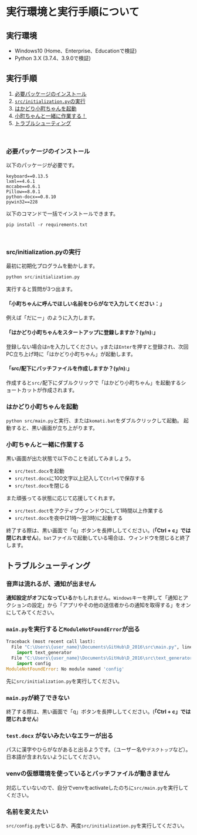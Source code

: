 # 実行環境と実行手順について

## 実行環境

- Windows10 (Home、Enterprise、Educationで検証)
- Python 3.X (3.7.4、3.9.0で検証)



## 実行手順

1. [必要パッケージのインストール](#必要パッケージのインストール)
1. [`src/initialization.py`の実行](#src/initialization.pyの実行)
1. [はかどり小町ちゃんを起動](#はかどり小町ちゃんを起動)
1. [小町ちゃんと一緒に作業する！](#小町ちゃんと一緒に作業する)
1. [トラブルシューティング](#トラブルシューティング)
<br>


### 必要パッケージのインストール

以下のパッケージが必要です。
```
keyboard==0.13.5
lxml==4.6.1
mccabe==0.6.1
Pillow==8.0.1
python-docx==0.8.10
pywin32==228
```

以下のコマンドで一括でインストールできます。

```
pip install -r requirements.txt
```
<br>


### src/initialization.pyの実行

最初に初期化プログラムを動かします。

```python
python src/initialization.py
```

実行すると質問が3つ出ます。

#### 「小町ちゃんに呼んでほしい名前をひらがなで入力してください：」

例えば「だにー」のように入力します。

#### 「はかどり小町ちゃんをスタートアップに登録しますか？(y/n):」

登録しない場合は`n`を入力してください。`y`または`Enter`を押すと登録され、次回PC立ち上げ時に「はかどり小町ちゃん」が起動します。

#### 「src/配下にバッチファイルを作成しますか？(y/n):」

作成すると`src/`配下にダブルクリックで「はかどり小町ちゃん」を起動するショートカットが作成されます。
<br>


### はかどり小町ちゃんを起動

`python src/main.py`と実行、または`komati.bat`をダブルクリックして起動。
起動すると、黒い画面が立ち上がります。
<br>


### 小町ちゃんと一緒に作業する

黒い画面が出た状態で以下のことを試してみましょう。

- `src/test.docx`を起動
- `src/test.docx`に100文字以上記入して`Ctrl+S`で保存する
- `src/test.docx`を閉じる

また頑張ってる状態に応じて応援してくれます。

- `src/test.doct`をアクティブウィンドウにして1時間以上作業する
- `src/test.docx`を夜中(21時～翌3時)に起動する

終了する際は、黒い画面で「q」ボタンを長押ししてください。(**「Ctrl + c」では閉じれません**)。`bat`ファイルで起動している場合は、ウィンドウを閉じると終了します。
<br>


## トラブルシューティング

### 音声は流れるが、通知が出ません

**通知設定がオフになっている**かもしれません。`Windows`キーを押して「通知とアクションの設定」から「アプリやその他の送信者からの通知を取得する」をオンにしてみてください。
<br>


### `main.py`を実行すると`ModuleNotFoundError`が出る

```python
Traceback (most recent call last):
  File "C:\Users\{user_name}\Documents\GitHub\D_2016\src\main.py", line 9, in <module>
    import text_generator
  File "C:\Users\{user_name}\Documents\GitHub\D_2016\src\text_generator.py", line 4, in <module>
    import config
ModuleNotFoundError: No module named 'config'
```

先に`src/initialization.py`を実行してください。
<br>

### `main.py`が終了できない

終了する際は、黒い画面で「q」ボタンを長押ししてください。(**「Ctrl + c」では閉じれません**)
<br>

### `test.docx` がないみたいなエラーが出る

パスに漢字やひらがながあると出るようです。（ユーザー名や`デスクトップ`など）。日本語が含まれないようにしてください。
<br>

### venvの仮想環境を使っているとバッチファイルが動きません

対応していないので、自分でvenvをactivateしたのちに`src/main.py`を実行してください。
<br>


### 名前を変えたい

`src/config.py`をいじるか、再度`src/initialization.py`を実行してください。
<br>
